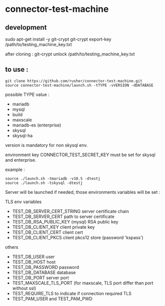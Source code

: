 # connector-test-machine

## development
sudo apt-get install -y git-crypt
git-crypt export-key /path/to/testing_machine_key.txt

after cloning :
git-crypt unlock /path/to/testing_machine_key.txt

## to use : 

```
git clone https://github.com/rusher/connector-test-machine.git
source connector-test-machine/launch.sh -tTYPE -vVERSION -dDATABASE
```

possible TYPE value : 

* mariadb
* mysql
* build
* maxscale
* mariadb-es (enterprise)  
* skysql
* skysql-ha

version is mandatory for non skysql env.

environment key CONNECTOR_TEST_SECRET_KEY must be set for skysql and enterprise. 

example :
```
source ./launch.sh -tmariadb -v10.5 -dtestj
source ./launch.sh -tskysql -dtestj
```

Server will be launched if needed, those environments variables will be set : 

TLS env variables 
* TEST_DB_SERVER_CERT_STRING server certificate chain
* TEST_DB_SERVER_CERT path to server certificate
* TEST_DB_RSA_PUBLIC_KEY (mysql) RSA public key
* TEST_DB_CLIENT_KEY client private key 
* TEST_DB_CLIENT_CERT client cert 
* TEST_DB_CLIENT_PKCS client pkcs12 store (password 'kspass')

others  
* TEST_DB_USER user
* TEST_DB_HOST host
* TEST_DB_PASSWORD password
* TEST_DB_DATABASE database  
* TEST_DB_PORT server port
* TEST_MAXSCALE_TLS_PORT (for maxscale, TLS port differ than port without ssl)
* TEST_REQUIRE_TLS to indicate if connection required TLS
* TEST_PAM_USER and TEST_PAM_PWD 

